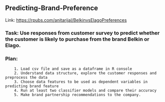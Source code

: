 ## Predicting-Brand-Preference
Link: https://rpubs.com/anitarijal/BelkinvsElagoPreferences
### Task: Use responses from customer survey to predict whether the customer is likely to purchase from the brand Belkin or Elago.
### Plan:
        1. Load csv file and save as a dataframe in R console
        2. Understand data structure, explore the customer responses and preprocess the data
        3. Choose data features to be used as dependent variables in predicting brand feature
        4. Run at least two classifier models and compare their accuracy
        5. Make brand partnership recommendations to the company.
